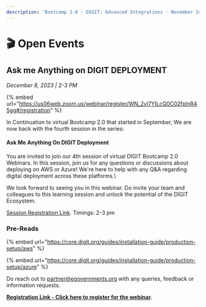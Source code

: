 ```yaml
---
description: 'Bootcamp 2.0 - DIGIT: Advanced Integrations - November 24, 2023 ~ 2 PM to 4 PM'
---
```


# 🎬 Open Events

## Ask me Anything on DIGIT DEPLOYMENT

_December 8, 2023 | 2-3 PM_

{% embed url="https://us06web.zoom.us/webinar/register/WN_2yl7YILcQ0C02fplnR45gg#/registration" %}

In Continuation to virtual Bootcamp 2.0 that started in September, We are now back with the fourth session in the series:

#### Ask Me Anything On DIGIT Deployment

You are invited to join our 4th session of virtual DIGIT Bootcamp 2.0 Webinars. In this session, join us for any questions or discussions about deploying on AWS or Azure! We're here to help with any Q\&A regarding digital deployment across these platforms.\


We look forward to seeing you in this webinar. Do invite your team and colleagues to this learning session and unlock the potential of the DIGIT Ecosystem.

[Session Registration Link](https://us06web.zoom.us/webinar/register/WN\_2yl7YILcQ0C02fplnR45gg). Timings: 2-3 pm&#x20;

### **Pre-Reads**

{% embed url="https://core.digit.org/guides/installation-guide/production-setup/aws" %}

{% embed url="https://core.digit.org/guides/installation-guide/production-setup/azure" %}

Do reach out to [partner@egovernments.org](mailto:partner@egovernments.org) with any queries, feedback or information requests.

[**Registration Link - Click here to register for the webinar**](https://us06web.zoom.us/webinar/register/WN\_2yl7YILcQ0C02fplnR45gg)**.**
